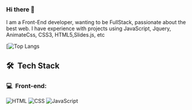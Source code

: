 ### Hi there 👋

I am a Front-End developer, wanting to be FullStack, passionate about the best web. I have experience with projects using JavaScript, Jquery, AnimateCss, CSS3, HTML5,Slides.js, etc



[![Top Langs](https://github-readme-stats.vercel.app/api/top-langs/?username=leonardomuller1)
  </a>
  

  
<h2> 🛠 &nbsp;Tech Stack</h2>
<h3>💻 &nbsp;Front-end:</h3>

![HTML](https://img.shields.io/badge/-HTML-333333?style=flat&logo=HTML5)
![CSS](https://img.shields.io/badge/-CSS-333333?style=flat&logo=CSS3&logoColor=1572B6)
![JavaScript](https://img.shields.io/badge/-JavaScript-333333?style=flat&logo=javascript)

</div>
</div>
